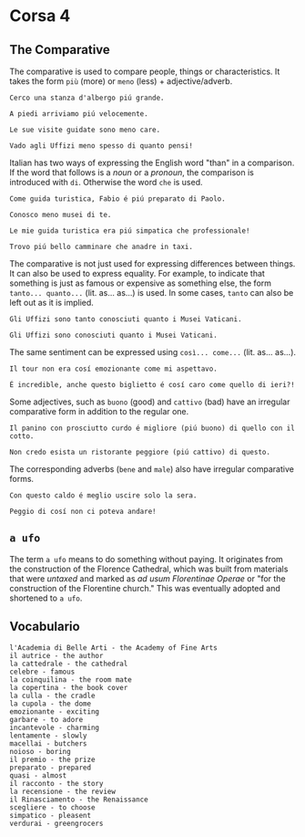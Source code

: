 # Corsa 4
## The Comparative
The comparative is used to compare people, things or characteristics. It takes the form `più` (more) or `meno` (less) + adjective/adverb.

```
Cerco una stanza d'albergo piú grande.

A piedi arriviamo piú velocemente.

Le sue visite guidate sono meno care.

Vado agli Uffizi meno spesso di quanto pensi!
```

Italian has two ways of expressing the English word "than" in a comparison. If the word that follows is a *noun* or a *pronoun*, the comparison is introduced with `di`. Otherwise the word `che` is used.

```
Come guida turistica, Fabio é piú preparato di Paolo.

Conosco meno musei di te.

Le mie guida turistica era piú simpatica che professionale!

Trovo piú bello camminare che anadre in taxi. 
```

The comparative is not just used for expressing differences between things. It can also be used to express equality. For example, to indicate that something is just as famous or expensive as something else, the form `tanto... quanto...` (lit. as... as...) is used. In some cases, `tanto` can also be left out as it is implied.

```
Gli Uffizi sono tanto conosciuti quanto i Musei Vaticani.

Gli Uffizi sono conosciuti quanto i Musei Vaticani.
```

The same sentiment can be expressed using `così... come...` (lit. as... as...).

```
Il tour non era cosí emozionante come mi aspettavo.

É incredible, anche questo biglietto é cosí caro come quello di ieri?!
```

Some adjectives, such as `buono` (good) and `cattivo` (bad) have an irregular comparative form in addition to the regular one.

```
Il panino con prosciutto curdo é migliore (piú buono) di quello con il cotto.

Non credo esista un ristorante peggiore (piú cattivo) di questo.
```

The corresponding adverbs (`bene` and `male`) also have irregular comparative forms.

```
Con questo caldo é meglio uscire solo la sera.

Peggio di cosí non ci poteva andare!
```

## `a ufo`
The term `a ufo` means to do something without paying. It originates from the construction of the Florence Cathedral, which was built from materials that were *untaxed* and marked as *ad usum Florentinae Operae* or "for the construction of the Florentine church." This was eventually adopted and shortened to `a ufo`.

## Vocabulario
```
l'Academia di Belle Arti - the Academy of Fine Arts
il autrice - the author
la cattedrale - the cathedral
celebre - famous
la coinquilina - the room mate
la copertina - the book cover
la culla - the cradle
la cupola - the dome
emozionante - exciting
garbare - to adore
incantevole - charming
lentamente - slowly
macellai - butchers
noioso - boring
il premio - the prize
preparato - prepared
quasi - almost
il racconto - the story
la recensione - the review
il Rinasciamento - the Renaissance
scegliere - to choose
simpatico - pleasent
verdurai - greengrocers
```